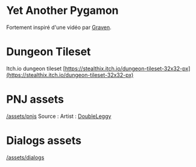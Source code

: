 # Yet Another Pygamon

Fortement inspiré d'une vidéo par [Graven](https://www.youtube.com/watch?v=ooITOxbYVTo&t=1317s).

# Dungeon Tileset
Itch.io dungeon tileset
[https://stealthix.itch.io/dungeon-tileset-32x32-px](https://stealthix.itch.io/dungeon-tileset-32x32-px)

# PNJ assets
[/assets/pnjs](/assets/pnjs)
Source : [](https://e1.pngegg.com/pngimages/474/311/png-clipart-re-side-character-sprites-v1-assorted-character-sprites-illustration-thumbnail.png)
Artist : [DoubleLeggy](https://www.deviantart.com/doubleleggy/)

# Dialogs assets
[/assets/dialogs](/assets/dialogs)

